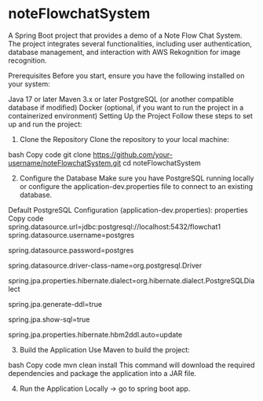 # noteFlowchatSystem


A Spring Boot project that provides a demo of a Note Flow Chat System. The project integrates several functionalities, including user authentication, database management, and interaction with AWS Rekognition for image recognition.

Prerequisites
Before you start, ensure you have the following installed on your system:

Java 17 or later
Maven 3.x or later
PostgreSQL (or another compatible database if modified)
Docker (optional, if you want to run the project in a containerized environment)
Setting Up the Project
Follow these steps to set up and run the project:

1. Clone the Repository
Clone the repository to your local machine:

bash
Copy code
git clone https://github.com/your-username/noteFlowchatSystem.git
cd noteFlowchatSystem


2. Configure the Database
Make sure you have PostgreSQL running locally or configure the application-dev.properties file to connect to an existing database.

Default PostgreSQL Configuration (application-dev.properties):
properties
Copy code
spring.datasource.url=jdbc:postgresql://localhost:5432/flowchat1
spring.datasource.username=postgres

spring.datasource.password=postgres

spring.datasource.driver-class-name=org.postgresql.Driver

spring.jpa.properties.hibernate.dialect=org.hibernate.dialect.PostgreSQLDialect

spring.jpa.generate-ddl=true

spring.jpa.show-sql=true

spring.jpa.properties.hibernate.hbm2ddl.auto=update


3. Build the Application
Use Maven to build the project:

bash
Copy code
mvn clean install
This command will download the required dependencies and package the application into a JAR file.

4. Run the Application Locally
 -> go to spring boot app.
